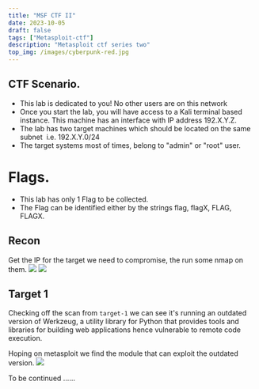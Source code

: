 ```yaml
---
title: "MSF CTF II"
date: 2023-10-05
draft: false
tags: ["Metasploit-ctf"]
description: "Metasploit ctf series two"
top_img: /images/cyberpunk-red.jpg
---
```


## CTF Scenario.

- This lab is dedicated to you! No other users are on this network
- Once you start the lab, you will have access to a Kali terminal based instance. This machine has an interface with IP address 192.X.Y.Z.
- The lab has two target machines which should be located on the same subnet  i.e. 192.X.Y.0/24
- The target systems most of times, belong to "admin" or "root" user.

# Flags.

- This lab has only 1 Flag to be collected.
- The Flag can be identified either by the strings flag, flagX, FLAG, FLAGX.

## Recon

Get the IP for the target we need to compromise, the run some nmap on them.
![](https://i.imgur.com/Oi76QKA.png)
![](https://i.imgur.com/831j10q.png)

## Target 1

Checking off the scan from `target-1` we can see it's running an outdated version of Werkzeug, a utility library for Python that provides tools and libraries for building web applications hence vulnerable to remote code execution. 

Hoping on metasploit we find the module that can exploit the outdated version.
![](https://i.imgur.com/dBobIFE.png)

To be continued ......